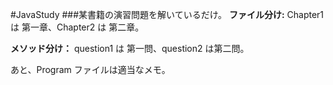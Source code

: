 #JavaStudy
###某書籍の演習問題を解いているだけ。
**ファイル分け:** Chapter1 は 第一章、Chapter2 は 第二章。

**メソッド分け：** question1 は 第一問、question2 は第二問。

あと、Program ファイルは適当なメモ。